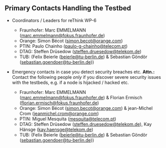 ## Primary Contacts Handling the Testbed
* Coordinators / Leaders for reThink WP-6
    * Fraunhofer:  Marc EMMELMANN (marc.emmelmann@fokus.fraunhofer.de)
    * Orange: Simon Bécot (simon.becot@orange.com)
    * PTIN: Paulo Chainho (paulo-g-chainho@telecom.pt)
    * DTAG: Steffen Drüsedow (steffen.druesedow@telekom.de)
    * TUB: (Felix Beierle (beierle@tu-berlin.de) & Sebastian Göndör (sebastian.goendoer@tu-berlin.de))

* Emergency contacts in case you detect security breaches etc.
**Attn.:** Contact the following people _only_ if you discover severe security issues with the testbeds, e.g. if a node is hijacked / hacked etc.
    * Fraunhofer: Marc EMMELMANN (marc.emmelmann@fokus.fraunhofer.de) & Florian Ermisch (florian.ermisch@fokus.fraunhofer.de)
    * Orange: Simon Bécot (simon.becot@orange.com) & jean-Michel Crom (jeanmichel.crom@orange.com)
    * PTIN: Miguel Mesquita (mesquita@telecom.pt)
    * DTAG: Steffen Drüsedow (steffen.druesedow@telekom.de), Kay Hänsge (kay.haensge@telekom.de)
    * TUB: (Felix Beierle (beierle@tu-berlin.de) & Sebastian Göndör (sebastian.goendoer@tu-berlin.de))
